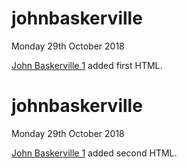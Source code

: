# johnbaskerville

Monday 29th October 2018

[John Baskerville 1]() added first HTML.

# johnbaskerville

Monday 29th October 2018

[John Baskerville 1]() added second HTML. 